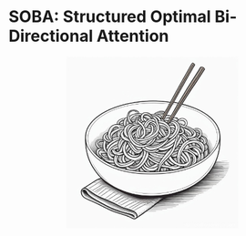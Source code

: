 # SOBA: Structured Optimal Bi-Directional Attention
<p align="center">
  <img width="60%" src="soba.jpg">
</p>